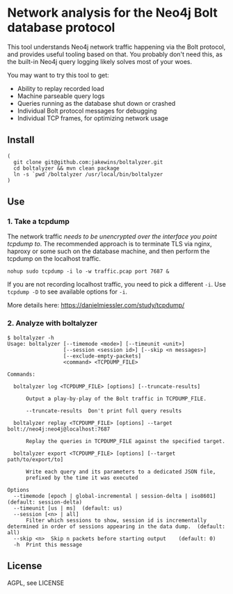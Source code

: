 # Network analysis for the Neo4j Bolt database protocol

This tool understands Neo4j network traffic happening via the Bolt protocol, and provides useful tooling based on that.
You probably don't need this, as the built-in Neo4j query logging likely solves most of your woes.

You may want to try this tool to get:

- Ability to replay recorded load
- Machine parseable query logs
- Queries running as the database shut down or crashed
- Individual Bolt protocol messages for debugging
- Individual TCP frames, for optimizing network usage

## Install
    
    (
      git clone git@github.com:jakewins/boltalyzer.git
      cd boltalyzer && mvn clean package
      ln -s `pwd`/boltalyzer /usr/local/bin/boltalyzer
    )
    
## Use

### 1. Take a tcpdump

The network traffic *needs to be unencrypted over the interface you point tcpdump to*.
The recommended approach is to terminate TLS via nginx, haproxy or some such on the database machine, and then perform the tcpdump on the localhost traffic.

    nohup sudo tcpdump -i lo -w traffic.pcap port 7687 &
    
If you are not recording localhost traffic, you need to pick a different `-i`. 
Use `tcpdump -D` to see available options for `-i`.

More details here: https://danielmiessler.com/study/tcpdump/
    
### 2. Analyze with boltalyzer

    $ boltalyzer -h
    Usage: boltalyzer [--timemode <mode>] [--timeunit <unit>]
                      [--session <session id>] [--skip <n messages>]
                      [--exclude-empty-packets]
                      <command> <TCPDUMP_FILE>
    
    Commands:
    
      boltalyzer log <TCPDUMP_FILE> [options] [--truncate-results]
    
          Output a play-by-play of the Bolt traffic in TCPDUMP_FILE.
    
          --truncate-results  Don't print full query results
    
      boltalyzer replay <TCPDUMP_FILE> [options] --target bolt://neo4j:neo4j@localhost:7687
    
          Replay the queries in TCPDUMP_FILE against the specified target.
    
      boltalyzer export <TCPDUMP_FILE> [options] [--target path/to/export/to]
    
          Write each query and its parameters to a dedicated JSON file,
          prefixed by the time it was executed
    
    Options
      --timemode [epoch | global-incremental | session-delta | iso8601]  (default: session-delta)
      --timeunit [us | ms]  (default: us)
      --session [<n> | all]  
          Filter which sessions to show, session id is incrementally determined in order of sessions appearing in the data dump.  (default: all)
      --skip <n>  Skip n packets before starting output    (default: 0)
      -h  Print this message

## License

AGPL, see LICENSE 
